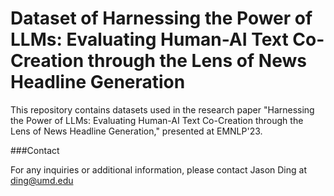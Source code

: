 # Dataset of Harnessing the Power of LLMs: Evaluating Human-AI Text Co-Creation through the Lens of News Headline Generation

This repository contains datasets used in the research paper "Harnessing the Power of LLMs: Evaluating Human-AI Text Co-Creation through the Lens of News Headline Generation," presented at EMNLP'23.

###Contact

For any inquiries or additional information, please contact Jason Ding at ding@umd.edu